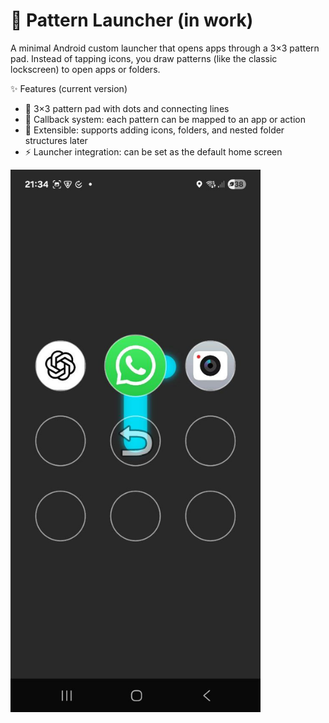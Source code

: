 <h1>📱 Pattern Launcher (in work)</h1>

A minimal Android custom launcher that opens apps through a 3×3 pattern pad.
Instead of tapping icons, you draw patterns (like the classic lockscreen) to open apps or folders.

✨ Features (current version)

<ul>
<li>🎨 3×3 pattern pad with dots and connecting lines</li>
<li>🔗 Callback system: each pattern can be mapped to an app or action</li>
<li>🧩 Extensible: supports adding icons, folders, and nested folder structures later</li>
<li>⚡ Launcher integration: can be set as the default home screen</li>
</ul>

<img src="screenshot.png" alt="img" width="400">
